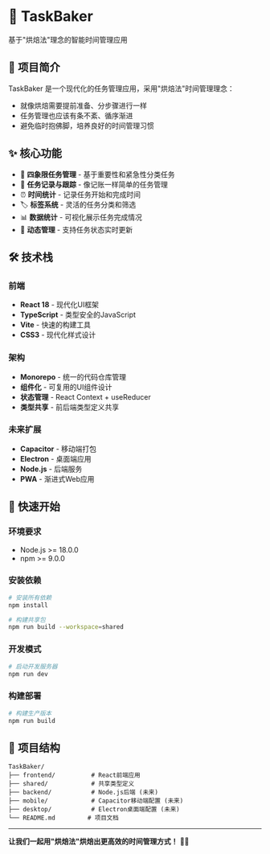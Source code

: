 # 🍞 TaskBaker

基于"烘焙法"理念的智能时间管理应用

## 📖 项目简介

TaskBaker 是一个现代化的任务管理应用，采用"烘焙法"时间管理理念：
- 就像烘焙需要提前准备、分步骤进行一样
- 任务管理也应该有条不紊、循序渐进
- 避免临时抱佛脚，培养良好的时间管理习惯

## ✨ 核心功能

- 🎯 **四象限任务管理** - 基于重要性和紧急性分类任务
- 📝 **任务记录与跟踪** - 像记账一样简单的任务管理
- ⏰ **时间统计** - 记录任务开始和完成时间
- 🏷️ **标签系统** - 灵活的任务分类和筛选
- 📊 **数据统计** - 可视化展示任务完成情况
- 🔄 **动态管理** - 支持任务状态实时更新

## 🛠️ 技术栈

### 前端
- **React 18** - 现代化UI框架
- **TypeScript** - 类型安全的JavaScript
- **Vite** - 快速的构建工具
- **CSS3** - 现代化样式设计

### 架构
- **Monorepo** - 统一的代码仓库管理
- **组件化** - 可复用的UI组件设计
- **状态管理** - React Context + useReducer
- **类型共享** - 前后端类型定义共享

### 未来扩展
- **Capacitor** - 移动端打包
- **Electron** - 桌面端应用
- **Node.js** - 后端服务
- **PWA** - 渐进式Web应用

## 🚀 快速开始

### 环境要求
- Node.js >= 18.0.0
- npm >= 9.0.0

### 安装依赖
```bash
# 安装所有依赖
npm install

# 构建共享包
npm run build --workspace=shared
```

### 开发模式
```bash
# 启动开发服务器
npm run dev
```

### 构建部署
```bash
# 构建生产版本
npm run build
```

## 📁 项目结构

```
TaskBaker/
├── frontend/          # React前端应用
├── shared/            # 共享类型定义
├── backend/           # Node.js后端 (未来)
├── mobile/            # Capacitor移动端配置 (未来)
├── desktop/           # Electron桌面端配置 (未来)
└── README.md         # 项目文档
```

---

**让我们一起用"烘焙法"烘焙出更高效的时间管理方式！** 🍞✨